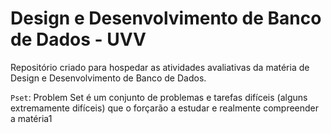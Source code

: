 # Design e Desenvolvimento de Banco de Dados - UVV
Repositório criado para hospedar as atividades avaliativas da matéria de Design e Desenvolvimento de Banco de Dados.

`Pset`: Problem Set é um conjunto de problemas e tarefas difíceis (alguns extremamente difíceis) que o forçarão a estudar e realmente compreender a matéria1
